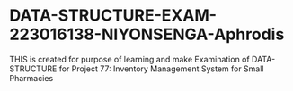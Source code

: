 # DATA-STRUCTURE-EXAM-223016138-NIYONSENGA-Aphrodis
THIS is created for purpose of learning and make Examination of DATA-STRUCTURE for Project 77: Inventory Management System for Small Pharmacies
